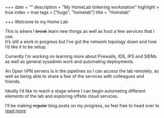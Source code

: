 +++
date = ""
description = "My HomeLab tinkering workstation"
highlight = true
index = true
tags = ["hugo", "homelab"]
title = "Homelab"

+++
Welcome to my Home Lab

This is where I ~~break~~ learn new things as well as host a few services that I use.  
It’s still a work in progress but I’ve got the network topology down and how I’d like it to be setup.

Currently I’m working on learning more about Firewalls, IDS, IPS and SIEMs as well as general sysadmin work and automating deployments.

An Open VPN servers is in the pipelines so I can access the lab remotely, as well as being able to share a few of the services with colleagues and friends.

Ideally I’d like to reach a stage where I can begin automating different elements of the lab and exploring offsite cloud services.

I’ll be making ~~regular~~ blog posts on my progress, so feel free to head over to [read more](https://whoishou.com/blog/)